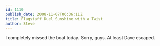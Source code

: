 ```yaml
---
id: 1110
publish_date: 2008-11-07T06:36:11Z
title: Flagstaff Duel Sunshine with a Twist
author: Steve
---
```

I completely missed the boat today. Sorry, guys. At least Dave escaped.